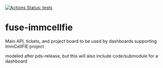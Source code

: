 [![Actions Status: tests](https://github.com/RENCI/fuse-immcellfie/workflows/tests/badge.svg)](https://github.com/RENCI/fuse-immcellfie/actions?query=workflow%3A"tests")

# fuse-immcellfie

Main API, tickets, and project board to be used by dashboards supporting ImmCellFIE project

modeled after pds-release, but this will also include code/submodule for a dashboard
